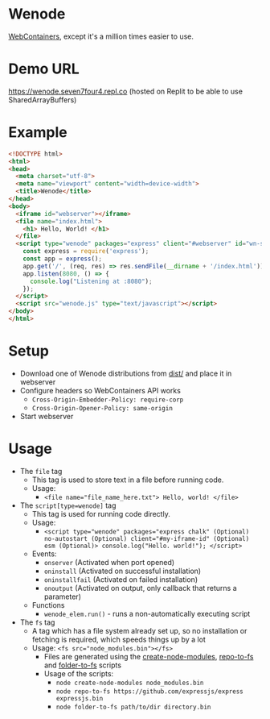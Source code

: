 # Wenode
[WebContainers](https://webcontainers.io), except it's a million times easier to use.

# Demo URL
https://wenode.seven7four4.repl.co (hosted on Replit to be able to use SharedArrayBuffers)
# Example
```html
<!DOCTYPE html>
<html>
<head>
  <meta charset="utf-8">
  <meta name="viewport" content="width=device-width">
  <title>Wenode</title>
</head>
<body>
  <iframe id="webserver"></iframe>
  <file name="index.html">
    <h1> Hello, World! </h1>
  </file>
  <script type="wenode" packages="express" client="#webserver" id="wn-sc">
    const express = require('express');
    const app = express();
    app.get('/', (req, res) => res.sendFile(__dirname + '/index.html'));
    app.listen(8080, () => {
      console.log("Listening at :8080");
    });
  </script>
  <script src="wenode.js" type="text/javascript"></script>
</body>
</html>
 ```
# Setup
- Download one of Wenode distributions from [dist/](./dist) and place it in webserver
- Configure headers so WebContainers API works
  - `Cross-Origin-Embedder-Policy: require-corp`
  - `Cross-Origin-Opener-Policy: same-origin`
- Start webserver

# Usage
- The `file` tag
  - This tag is used to store text in a file before running code.
  - Usage:
    - `<file name="file_name_here.txt"> Hello, world! </file>`
- The `script[type=wenode]` tag
  - This tag is used for running code directly.
  - Usage:
    - `<script type="wenode" packages="express chalk" (Optional) no-autostart (Optional) client="#my-iframe-id" (Optional) esm (Optional)> console.log("Hello. world!"); </script>`
  - Events:
    - `onserver` (Activated when port opened)
    - `oninstall` (Activated on successful installation)
    - `oninstallfail` (Activated on failed installation) 
    - `onoutput` (Activated on output, only callback that returns a parameter) 
  - Functions
    - `wenode_elem.run()` - runs a non-automatically executing script
- The `fs` tag
  - A tag which has a file system already set up, so no installation or fetching is required, which speeds things up by a lot
  - Usage: `<fs src="node_modules.bin"></fs>`
    - Files are generated using the [create-node-modules](scripts/create-node-modules.js), [repo-to-fs](scripts/repo-to-fs.js) and [folder-to-fs](scripts/folder-to-fs.js) scripts
    - Usage of the scripts: 
      - `node create-node-modules node_modules.bin`
      - `node repo-to-fs https://github.com/expressjs/express expressjs.bin`
      - `node folder-to-fs path/to/dir directory.bin`
